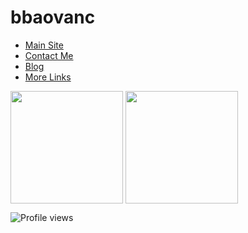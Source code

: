 # bbaovanc

- [Main Site](https://bbaovanc.com/)
- [Contact Me](https://bbaovanc.com/contact/)
- [Blog](https://bbaovanc.com/blog/)
- [More Links](https://bbaovanc.com/blog/links/)

<p>
    <img align="center" height="180em" src="https://github-readme-stats.vercel.app/api?username=bbaovanc&count_private=true&show_icons=true&theme=dark" />
    <img align="center" height="180em" src="https://github-readme-stats.vercel.app/api/top-langs/?username=bbaovanc&theme=dark&layout=compact" />
</p>

![Profile views](https://gpvc.arturio.dev/BBaoVanC)
